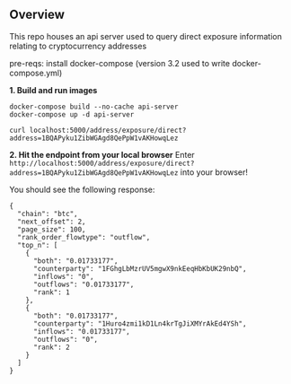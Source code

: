 ## Overview

This repo houses an api server used to query direct exposure information relating to cryptocurrency addresses

pre-reqs: install docker-compose (version 3.2 used to write docker-compose.yml)

**1. Build and run images**

```
docker-compose build --no-cache api-server
docker-compose up -d api-server
```

`curl localhost:5000/address/exposure/direct?address=1BQAPyku1ZibWGAgd8QePpW1vAKHowqLez`

**2. Hit the endpoint from your local browser**
Enter `http://localhost:5000/address/exposure/direct?address=1BQAPyku1ZibWGAgd8QePpW1vAKHowqLez` into your browser!

You should see the following response:
```
{
  "chain": "btc", 
  "next_offset": 2, 
  "page_size": 100, 
  "rank_order_flowtype": "outflow", 
  "top_n": [
    {
      "both": "0.01733177", 
      "counterparty": "1FGhgLbMzrUV5mgwX9nkEeqHbKbUK29nbQ", 
      "inflows": "0", 
      "outflows": "0.01733177", 
      "rank": 1
    }, 
    {
      "both": "0.01733177", 
      "counterparty": "1Huro4zmi1kD1Ln4krTgJiXMYrAkEd4YSh", 
      "inflows": "0.01733177", 
      "outflows": "0", 
      "rank": 2
    }
  ]
}
```
